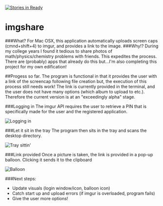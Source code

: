 [![Stories in Ready](https://badge.waffle.io/ACollectionOfAtoms/imgshare.png?label=ready&title=Ready)](https://waffle.io/ACollectionOfAtoms/imgshare)
# imgshare
###What?
For Mac OSX, this application automatically uploads screen caps (cmnd+shift+4) to imgur, and provides a link to the image.
###Why!?
During my college years I found it tedious to share photos of math/physics/chemistry problems with friends. This expedites the process. There are (probably) apps that already do this but...I'm also completing this project for my own edification! 

##Progess so far.
The program is functional in that it provides the user with a link of the screencap following file creation but, the execution of this process still needs work! The link is currently provided in the terminal, and the user does not have many options (which album to upload to etc.). Therefore the current version is at an "exceedingly alpha" stage.

###Logging in
The imgur API requires the user to retrieve a PIN that is specifically made for the user and the registered application.

![Logging in](http://i.imgur.com/MTW2dxZ.png )

###Let it sit in the tray
The program then sits in the tray and scans the desktop directory.

![Tray sittin'](http://i.imgur.com/f3hMnxA.png)

###Link provided
Once a picture is taken, the link is provided in a pop-up balloon. Clicking it sends it to the clipboard

![Balloon](http://i.imgur.com/njKMiRD.png)

###Next steps:
* Update visuals (login window/icon, balloon icon)
* Catch start up and upload errors (if imgur is overloaded, program fails)
* Give the user more options!

